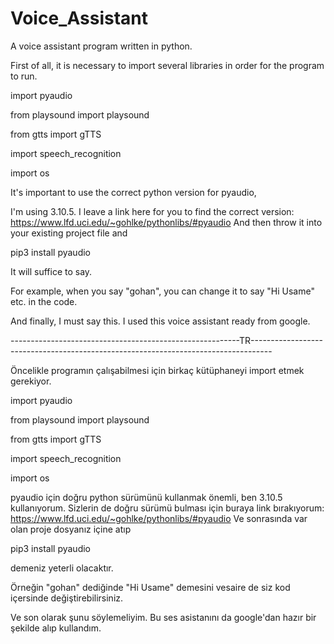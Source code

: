 # Voice_Assistant
A voice assistant program written in python.
                                                                                                                 
                               
               
                               
                               

 
 
 
First of all, it is necessary to import several libraries in order for the program to run.

import pyaudio


from playsound import playsound

from gtts import gTTS

import speech_recognition

import os


It's important to use the correct python version for pyaudio, 

I'm using 3.10.5. I leave a link here for you to find the correct version: https://www.lfd.uci.edu/~gohlke/pythonlibs/#pyaudio
And then throw it into your existing project file and


pip3 install pyaudio


It will suffice to say.

For example, when you say "gohan", you can change it to say "Hi Usame" etc. in the code.


And finally, I must say this. I used this voice assistant ready from google.


---------------------------------------------------------TR-----------------------------------------------------------------------------------




Öncelikle programın çalışabilmesi için birkaç kütüphaneyi import etmek gerekiyor.

import pyaudio


from playsound import playsound


from gtts import gTTS 

import speech_recognition 


import os


pyaudio için doğru python sürümünü kullanmak önemli, ben 3.10.5 kullanıyorum. Sizlerin de doğru sürümü bulması için buraya link bırakıyorum: https://www.lfd.uci.edu/~gohlke/pythonlibs/#pyaudio
Ve sonrasında var olan proje dosyanız içine atıp




pip3 install pyaudio 


demeniz yeterli olacaktır.

Örneğin "gohan" dediğinde "Hi Usame" demesini vesaire de siz kod içersinde değiştirebilirsiniz.


Ve son olarak şunu söylemeliyim. Bu ses asistanını da google'dan hazır bir şekilde alıp kullandım.













